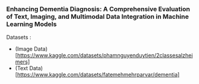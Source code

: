 ### Enhancing Dementia Diagnosis: A Comprehensive Evaluation of Text, Imaging, and Multimodal Data Integration in Machine Learning Models

Datasets : 
- (Image Data)[https://www.kaggle.com/datasets/phamnguyenduytien/2classesalzheimers]
- (Text Data)[https://www.kaggle.com/datasets/fatemehmehrparvar/dementia]


